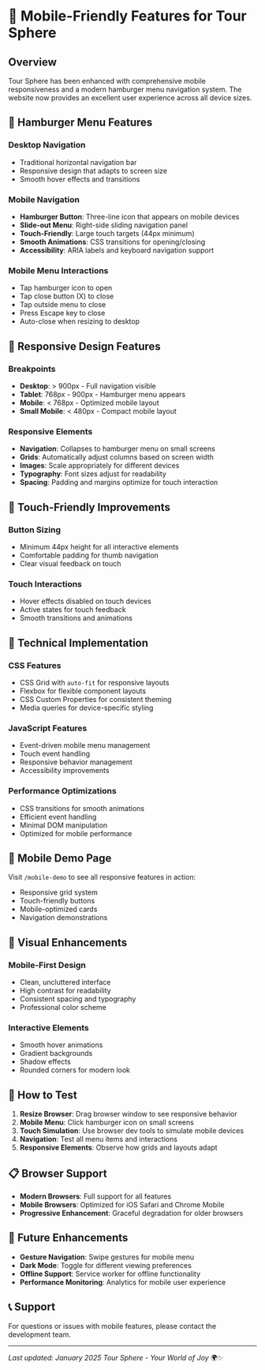# 📱 Mobile-Friendly Features for Tour Sphere

## Overview
Tour Sphere has been enhanced with comprehensive mobile responsiveness and a modern hamburger menu navigation system. The website now provides an excellent user experience across all device sizes.

## 🍔 Hamburger Menu Features

### Desktop Navigation
- Traditional horizontal navigation bar
- Responsive design that adapts to screen size
- Smooth hover effects and transitions

### Mobile Navigation
- **Hamburger Button**: Three-line icon that appears on mobile devices
- **Slide-out Menu**: Right-side sliding navigation panel
- **Touch-Friendly**: Large touch targets (44px minimum)
- **Smooth Animations**: CSS transitions for opening/closing
- **Accessibility**: ARIA labels and keyboard navigation support

### Mobile Menu Interactions
- Tap hamburger icon to open
- Tap close button (X) to close
- Tap outside menu to close
- Press Escape key to close
- Auto-close when resizing to desktop

## 📱 Responsive Design Features

### Breakpoints
- **Desktop**: > 900px - Full navigation visible
- **Tablet**: 768px - 900px - Hamburger menu appears
- **Mobile**: < 768px - Optimized mobile layout
- **Small Mobile**: < 480px - Compact mobile layout

### Responsive Elements
- **Navigation**: Collapses to hamburger menu on small screens
- **Grids**: Automatically adjust columns based on screen width
- **Images**: Scale appropriately for different devices
- **Typography**: Font sizes adjust for readability
- **Spacing**: Padding and margins optimize for touch interaction

## 🎯 Touch-Friendly Improvements

### Button Sizing
- Minimum 44px height for all interactive elements
- Comfortable padding for thumb navigation
- Clear visual feedback on touch

### Touch Interactions
- Hover effects disabled on touch devices
- Active states for touch feedback
- Smooth transitions and animations

## 🔧 Technical Implementation

### CSS Features
- CSS Grid with `auto-fit` for responsive layouts
- Flexbox for flexible component layouts
- CSS Custom Properties for consistent theming
- Media queries for device-specific styling

### JavaScript Features
- Event-driven mobile menu management
- Touch event handling
- Responsive behavior management
- Accessibility improvements

### Performance Optimizations
- CSS transitions for smooth animations
- Efficient event handling
- Minimal DOM manipulation
- Optimized for mobile performance

## 📱 Mobile Demo Page

Visit `/mobile-demo` to see all responsive features in action:
- Responsive grid system
- Touch-friendly buttons
- Mobile-optimized cards
- Navigation demonstrations

## 🎨 Visual Enhancements

### Mobile-First Design
- Clean, uncluttered interface
- High contrast for readability
- Consistent spacing and typography
- Professional color scheme

### Interactive Elements
- Smooth hover animations
- Gradient backgrounds
- Shadow effects
- Rounded corners for modern look

## 🚀 How to Test

1. **Resize Browser**: Drag browser window to see responsive behavior
2. **Mobile Menu**: Click hamburger icon on small screens
3. **Touch Simulation**: Use browser dev tools to simulate mobile devices
4. **Navigation**: Test all menu items and interactions
5. **Responsive Elements**: Observe how grids and layouts adapt

## 📋 Browser Support

- **Modern Browsers**: Full support for all features
- **Mobile Browsers**: Optimized for iOS Safari and Chrome Mobile
- **Progressive Enhancement**: Graceful degradation for older browsers

## 🔮 Future Enhancements

- **Gesture Navigation**: Swipe gestures for mobile menu
- **Dark Mode**: Toggle for different viewing preferences
- **Offline Support**: Service worker for offline functionality
- **Performance Monitoring**: Analytics for mobile user experience

## 📞 Support

For questions or issues with mobile features, please contact the development team.

---

*Last updated: January 2025*
*Tour Sphere - Your World of Joy* 🌍✨


